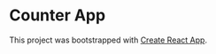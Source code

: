 # Counter App

This project was bootstrapped with [Create React App](https://github.com/facebook/create-react-app).
